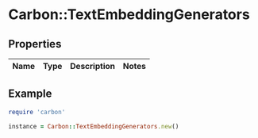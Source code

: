 # Carbon::TextEmbeddingGenerators

## Properties

| Name | Type | Description | Notes |
| ---- | ---- | ----------- | ----- |

## Example

```ruby
require 'carbon'

instance = Carbon::TextEmbeddingGenerators.new()
```

